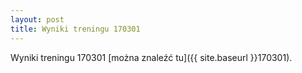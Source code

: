 ```yaml
---
layout: post
title: Wyniki treningu 170301
---
```

Wyniki treningu 170301 [można znaleźć tu]({{ site.baseurl }}170301).
